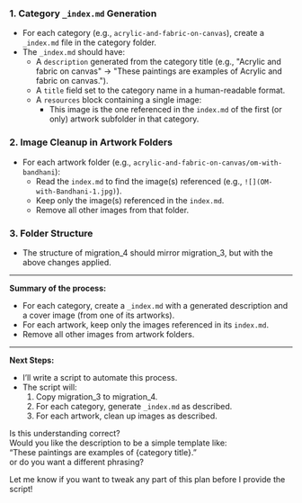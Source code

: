 ### 1. Category `_index.md` Generation
- For each category (e.g., `acrylic-and-fabric-on-canvas`), create a `_index.md` file in the category folder.
- The `_index.md` should have:
  - A `description` generated from the category title (e.g., "Acrylic and fabric on canvas" → "These paintings are examples of Acrylic and fabric on canvas.").
  - A `title` field set to the category name in a human-readable format.
  - A `resources` block containing a single image:
    - This image is the one referenced in the `index.md` of the first (or only) artwork subfolder in that category.

### 2. Image Cleanup in Artwork Folders
- For each artwork folder (e.g., `acrylic-and-fabric-on-canvas/om-with-bandhani`):
  - Read the `index.md` to find the image(s) referenced (e.g., `![](OM-with-Bandhani-1.jpg)`).
  - Keep only the image(s) referenced in the `index.md`.
  - Remove all other images from that folder.

### 3. Folder Structure
- The structure of migration_4 should mirror migration_3, but with the above changes applied.

---

**Summary of the process:**
- For each category, create a `_index.md` with a generated description and a cover image (from one of its artworks).
- For each artwork, keep only the images referenced in its `index.md`.
- Remove all other images from artwork folders.

---

**Next Steps:**
- I’ll write a script to automate this process.
- The script will:
  1. Copy migration_3 to migration_4.
  2. For each category, generate `_index.md` as described.
  3. For each artwork, clean up images as described.

Is this understanding correct?  
Would you like the description to be a simple template like:  
“These paintings are examples of {category title}.”  
or do you want a different phrasing?

Let me know if you want to tweak any part of this plan before I provide the script!
